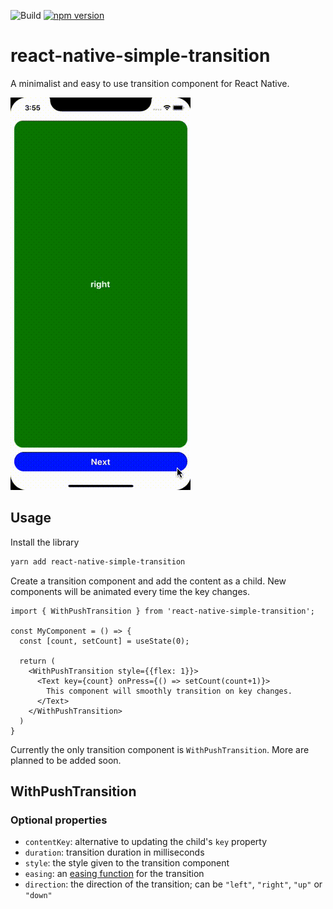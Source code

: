 ![Build](https://github.com/TheLartians/react-native-simple-transition/workflows/Build/badge.svg)
[![npm version](https://badge.fury.io/js/react-native-simple-transition.svg)](https://badge.fury.io/js/react-native-simple-transition)

# react-native-simple-transition

A minimalist and easy to use transition component for React Native.

![animated example](./example/showcase.gif)

## Usage

Install the library

```bash
yarn add react-native-simple-transition
```

Create a transition component and add the content as a child.
New components will be animated every time the key changes.

```tsx
import { WithPushTransition } from 'react-native-simple-transition';

const MyComponent = () => {
  const [count, setCount] = useState(0);
  
  return (
    <WithPushTransition style={{flex: 1}}>
      <Text key={count} onPress={() => setCount(count+1)}>
        This component will smoothly transition on key changes.
      </Text>
    </WithPushTransition>
  )
}
```

Currently the only transition component is `WithPushTransition`.
More are planned to be added soon.

## WithPushTransition

### Optional properties

- `contentKey`: alternative to updating the child's `key` property
- `duration`: transition duration in milliseconds
- `style`: the style given to the transition component
- `easing`: an [easing function](https://reactnative.dev/docs/easing) for the transition
- `direction`: the direction of the transition; can be `"left"`, `"right"`, `"up"` or `"down"`
